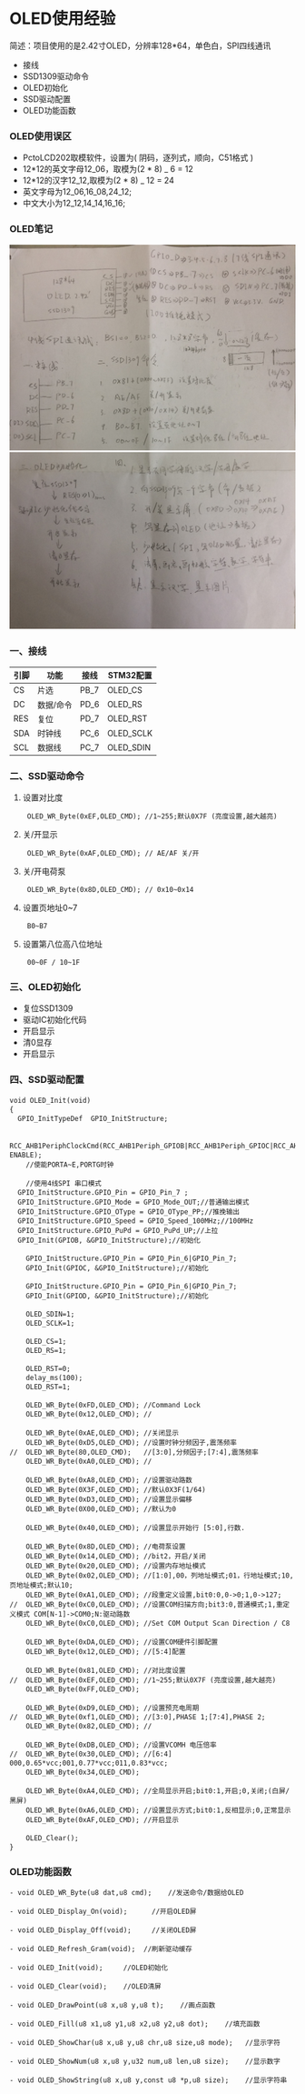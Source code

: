 # OLED使用经验

简述：项目使用的是2.42寸OLED，分辨率128*64，单色白，SPI四线通讯
- 接线
- SSD1309驱动命令
- OLED初始化
- SSD驱动配置
- OLED功能函数

### OLED使用误区
- PctoLCD202取模软件，设置为( 阴码，逐列式，顺向，C51格式 )
- 12*12的英文字母12_06，取模为(2 * 8) _ 6 = 12
- 12*12的汉字12_12,取模为(2 * 8) _ 12 = 24
- 英文字母为12_06,16_08,24_12;
- 中文大小为12_12,14_14,16_16;

### OLED笔记

![OLED1](/Pictures/OLED1.JPG)
![OLED](/Pictures/OLED2.JPG)

### 一、接线

| 引脚 | 功能      | 接线 | STM32配置 |
| ---- | --------- | ---- | --------- |
| CS   | 片选      | PB_7 | OLED_CS   |
| DC   | 数据/命令 | PD_6 | OLED_RS   |
| RES  | 复位      | PD_7 | OLED_RST  |
| SDA  | 时钟线    | PC_6 | OLED_SCLK |
| SCL  | 数据线    | PC_7 | OLED_SDIN |

### 二、SSD驱动命令

1. 设置对比度

        OLED_WR_Byte(0xEF,OLED_CMD); //1~255;默认0X7F (亮度设置,越大越亮)

2. 关/开显示

        OLED_WR_Byte(0xAF,OLED_CMD); // AE/AF 关/开
3. 关/开电荷泵

        OLED_WR_Byte(0x8D,OLED_CMD); // 0x10~0x14
4. 设置页地址0~7

        B0~B7
5. 设置第八位高八位地址

        00~0F / 10~1F
### 三、OLED初始化

- 复位SSD1309
- 驱动IC初始化代码
- 开启显示
- 清0显存
- 开启显示

### 四、SSD驱动配置

    void OLED_Init(void)
    {
      GPIO_InitTypeDef  GPIO_InitStructure;

    	RCC_AHB1PeriphClockCmd(RCC_AHB1Periph_GPIOB|RCC_AHB1Periph_GPIOC|RCC_AHB1Periph_GPIOD, ENABLE);
        //使能PORTA~E,PORTG时钟

        //使用4线SPI 串口模式
      GPIO_InitStructure.GPIO_Pin = GPIO_Pin_7 ;
      GPIO_InitStructure.GPIO_Mode = GPIO_Mode_OUT;//普通输出模式
      GPIO_InitStructure.GPIO_OType = GPIO_OType_PP;//推挽输出
      GPIO_InitStructure.GPIO_Speed = GPIO_Speed_100MHz;//100MHz
      GPIO_InitStructure.GPIO_PuPd = GPIO_PuPd_UP;//上拉
      GPIO_Init(GPIOB, &GPIO_InitStructure);//初始化

    	GPIO_InitStructure.GPIO_Pin = GPIO_Pin_6|GPIO_Pin_7;
    	GPIO_Init(GPIOC, &GPIO_InitStructure);//初始化

    	GPIO_InitStructure.GPIO_Pin = GPIO_Pin_6|GPIO_Pin_7;
    	GPIO_Init(GPIOD, &GPIO_InitStructure);//初始化

    	OLED_SDIN=1;
    	OLED_SCLK=1;

    	OLED_CS=1;
    	OLED_RS=1;

    	OLED_RST=0;
    	delay_ms(100);
    	OLED_RST=1;

    	OLED_WR_Byte(0xFD,OLED_CMD); //Command Lock
    	OLED_WR_Byte(0x12,OLED_CMD); //

    	OLED_WR_Byte(0xAE,OLED_CMD); //关闭显示
    	OLED_WR_Byte(0xD5,OLED_CMD); //设置时钟分频因子,震荡频率
    //	OLED_WR_Byte(80,OLED_CMD);   //[3:0],分频因子;[7:4],震荡频率
    	OLED_WR_Byte(0xA0,OLED_CMD); //

    	OLED_WR_Byte(0xA8,OLED_CMD); //设置驱动路数
    	OLED_WR_Byte(0X3F,OLED_CMD); //默认0X3F(1/64)
    	OLED_WR_Byte(0xD3,OLED_CMD); //设置显示偏移
    	OLED_WR_Byte(0X00,OLED_CMD); //默认为0

    	OLED_WR_Byte(0x40,OLED_CMD); //设置显示开始行 [5:0],行数.

    	OLED_WR_Byte(0x8D,OLED_CMD); //电荷泵设置
    	OLED_WR_Byte(0x14,OLED_CMD); //bit2，开启/关闭
    	OLED_WR_Byte(0x20,OLED_CMD); //设置内存地址模式
    	OLED_WR_Byte(0x02,OLED_CMD); //[1:0],00，列地址模式;01，行地址模式;10,页地址模式;默认10;
    	OLED_WR_Byte(0xA1,OLED_CMD); //段重定义设置,bit0:0,0->0;1,0->127;
    //	OLED_WR_Byte(0xC0,OLED_CMD); //设置COM扫描方向;bit3:0,普通模式;1,重定义模式 COM[N-1]->COM0;N:驱动路数
    	OLED_WR_Byte(0xC0,OLED_CMD); //Set COM Output Scan Direction / C8

    	OLED_WR_Byte(0xDA,OLED_CMD); //设置COM硬件引脚配置
    	OLED_WR_Byte(0x12,OLED_CMD); //[5:4]配置

    	OLED_WR_Byte(0x81,OLED_CMD); //对比度设置
    //	OLED_WR_Byte(0xEF,OLED_CMD); //1~255;默认0X7F (亮度设置,越大越亮)
    	OLED_WR_Byte(0xFF,OLED_CMD);

    	OLED_WR_Byte(0xD9,OLED_CMD); //设置预充电周期
    //	OLED_WR_Byte(0xf1,OLED_CMD); //[3:0],PHASE 1;[7:4],PHASE 2;
    	OLED_WR_Byte(0x82,OLED_CMD); //

    	OLED_WR_Byte(0xDB,OLED_CMD); //设置VCOMH 电压倍率
    //	OLED_WR_Byte(0x30,OLED_CMD); //[6:4] 000,0.65*vcc;001,0.77*vcc;011,0.83*vcc;
    	OLED_WR_Byte(0x34,OLED_CMD);

    	OLED_WR_Byte(0xA4,OLED_CMD); //全局显示开启;bit0:1,开启;0,关闭;(白屏/黑屏)
    	OLED_WR_Byte(0xA6,OLED_CMD); //设置显示方式;bit0:1,反相显示;0,正常显示
    	OLED_WR_Byte(0xAF,OLED_CMD); //开启显示

    	OLED_Clear();
    }

### OLED功能函数
    - void OLED_WR_Byte(u8 dat,u8 cmd);    //发送命令/数据给OLED

    - void OLED_Display_On(void);      //开启OLED屏

    - void OLED_Display_Off(void);     //关闭OLED屏

    - void OLED_Refresh_Gram(void);  //刷新驱动缓存

    - void OLED_Init(void);     //OLED初始化

    - void OLED_Clear(void);    //OLED清屏

    - void OLED_DrawPoint(u8 x,u8 y,u8 t);    //画点函数

    - void OLED_Fill(u8 x1,u8 y1,u8 x2,u8 y2,u8 dot);    //填充函数

    - void OLED_ShowChar(u8 x,u8 y,u8 chr,u8 size,u8 mode);   //显示字符

    - void OLED_ShowNum(u8 x,u8 y,u32 num,u8 len,u8 size);    //显示数字

    - void OLED_ShowString(u8 x,u8 y,const u8 *p,u8 size);	  //显示字符串
